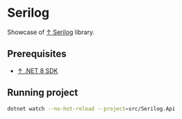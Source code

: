 # Serilog

Showcase of [↑ Serilog](https://github.com/serilog/serilog) library.

## Prerequisites

- [↑ .NET 8 SDK](https://dotnet.microsoft.com/en-us/download/dotnet/8.0)

## Running project

```bash
dotnet watch --no-hot-reload --project=src/Serilog.Api
```
